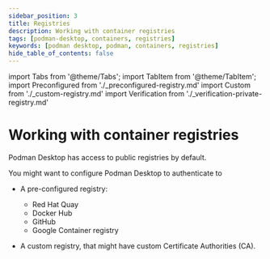 ```yaml
---
sidebar_position: 3
title: Registries
description: Working with container registries
tags: [podman-desktop, containers, registries]
keywords: [podman desktop, podman, containers, registries]
hide_table_of_contents: false
---
```


import Tabs from '@theme/Tabs';
import TabItem from '@theme/TabItem';
import Preconfigured from './\_preconfigured-registry.md'
import Custom from './\_custom-registry.md'
import Verification from './\_verification-private-registry.md'

# Working with container registries

Podman Desktop has access to public registries by default.

You might want to configure Podman Desktop to authenticate to

- A pre-configured registry:

  - Red Hat Quay
  - Docker Hub
  - GitHub
  - Google Container registry

- A custom registry, that might have custom Certificate Authorities (CA).

<Tabs groupId="registry" queryString="registry">
<TabItem value="preconfigured" label="Pre-configured registry">

<Preconfigured />

</TabItem>
<TabItem value="custom" label="Custom registry">

<Custom />

</TabItem>
</Tabs>

<Verification />
